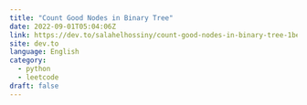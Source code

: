 ```yaml
---
title: "Count Good Nodes in Binary Tree"
date: 2022-09-01T05:04:06Z
link: https://dev.to/salahelhossiny/count-good-nodes-in-binary-tree-1be1?utm_medium=RSS&utm_source=news.12bit.vn
site: dev.to
language: English
category:
  - python
  - leetcode
draft: false
---
```

